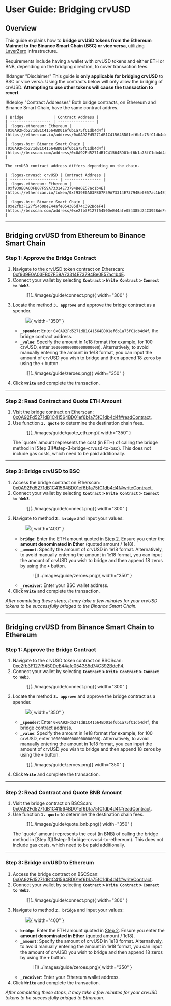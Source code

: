 <h1>User Guide: Bridging crvUSD</h1>


## **Overview**
This guide explains how to **bridge crvUSD tokens from the Ethereum Mainnet to the Binance Smart Chain (BSC) or vice versa**, utilizing [LayerZero](https://layerzero.network/) infrastructure.

Requirements include having a wallet with crvUSD tokens and either ETH or BNB, depending on the bridging direction, to cover transaction fees.


!!!danger "Disclaimer"
    This guide is **only applicable for bridging crvUSD** to BSC or vice versa. Using the contracts below will only allow the bridging of crvUSD. **Attempting to use other tokens will cause the transaction to revert**.

!!!deploy "Contract Addresses"
    Both bridge contracts, on Ethereum and Binance Smart Chain, have the same contract addres.

    | Bridge             | Contract Address |
    | ------------------ | ---------------- |
    | :logos-ethereum: Ethereum | [0x0A92Fd5271dB1C41564BD01ef6b1a75fC1db4d4f](https://etherscan.io/address/0x0A92Fd5271dB1C41564BD01ef6b1a75fC1db4d4f) |
    | :logos-bsc: Binance Smart Chain | [0x0A92Fd5271dB1C41564BD01ef6b1a75fC1db4d4f](https://bscscan.com/address/0x0A92Fd5271dB1C41564BD01ef6b1a75fC1db4d4f) |

    The crvUSD contract address differs depending on the chain.

    | :logos-crvusd: crvUSD | Contract Address |
    | --------------------- | ---------------- |
    | :logos-ethereum: Ethereum | [0xf939E0A03FB07F59A73314E73794Be0E57ac1b4E](https://etherscan.io/token/0xf939E0A03FB07F59A73314E73794Be0E57ac1b4E) |
    | :logos-bsc: Binance Smart Chain | [0xe2fb3F127f5450DeE44afe054385d74C392BdeF4](https://bscscan.com/address/0xe2fb3F127f5450DeE44afe054385d74C392BdeF4) |


---


## **Bridging crvUSD from Ethereum to Binance Smart Chain**

### Step 1: Approve the Bridge Contract
1. Navigate to the crvUSD token contract on Etherscan: [0xf939E0A03FB07F59A73314E73794Be0E57ac1b4E](https://etherscan.io/address/0xf939E0A03FB07F59A73314E73794Be0E57ac1b4E#writeContract).
2. Connect your wallet by selecting **`Contract` > `Write Contract` > `Connect to Web3`**.
    <figure markdown="span">
    ![](../images/guide/connect.png){ width="300" }
    <figcaption></figcaption>
    </figure>
3. Locate the method **`3. approve`** and approve the bridge contract as a spender.
        <figure markdown="span">
            ![](../images/guide/approve.png){ width="350" }
            <figcaption></figcaption>
        </figure>
    - **`_spender`**: Enter `0x0A92Fd5271dB1C41564BD01ef6b1a75fC1db4d4f`, the bridge contract address.
    - **`_value`**: Specify the amount in 1e18 format (for example, for 100 crvUSD, enter `100000000000000000000`).
    Alternatively, to avoid manually entering the amount in 1e18 format, you can input the amount of crvUSD you wish to bridge and then append 18 zeros by using the **`+`** button.
    <figure markdown="span">
        ![](../images/guide/zeroes.png){ width="350" }
        <figcaption></figcaption>
    </figure>
4. Click **`Write`** and complete the transaction.

---

### Step 2: Read Contract and Quote ETH Amount
1. Visit the bridge contract on Etherscan: [0x0A92Fd5271dB1C41564BD01ef6b1a75fC1db4d4f#readContract](https://etherscan.io/address/0x0A92Fd5271dB1C41564BD01ef6b1a75fC1db4d4f#readContract).
2. Use function **`1. quote`** to determine the destination chain fees.
    <figure markdown="span">
    ![](../images/guide/quote_eth.png){ width="350" }
    <figcaption></figcaption>
    </figure>
    The `quote` amount represents the cost (in ETH) of calling the bridge method in [Step 3](#step-3-bridge-crvusd-to-bsc). This does not include gas costs, which need to be paid additionally.

---

### Step 3: Bridge crvUSD to BSC
1. Access the bridge contract on Etherscan: [0x0A92Fd5271dB1C41564BD01ef6b1a75fC1db4d4f#writeContract](https://etherscan.io/address/0x0A92Fd5271dB1C41564BD01ef6b1a75fC1db4d4f#writeContract).
2. Connect your wallet by selecting **`Contract` > `Write Contract` > `Connect to Web3`**.
    <figure markdown="span">
    ![](../images/guide/connect.png){ width="300" }
    <figcaption></figcaption>
    </figure>
3. Navigate to method **`2. bridge`** and input your values:
        <figure markdown="span">
        ![](../images/guide/bridge_eth.png){ width="400" }
        <figcaption></figcaption>
        </figure>
    - **`bridge`**: Enter the ETH amount quoted in [Step 2](#step-2-read-contract-and-quote-eth-amount). Ensure you enter the **amount denominated in Ether** (quoted amount / 1e18).
    - **`_amount`**: Specify the amount of crvUSD in 1e18 format.
    Alternatively, to avoid manually entering the amount in 1e18 format, you can input the amount of crvUSD you wish to bridge and then append 18 zeros by using the **`+`** button.
        <figure markdown="span">
            ![](../images/guide/zeroes.png){ width="350" }
            <figcaption></figcaption>
        </figure>
    - **`_receiver`**: Enter your BSC wallet address.
4. Click **`Write`** and complete the transaction.


*After completing these steps, it may take a few minutes for your crvUSD tokens to be successfully bridged to the Binance Smart Chain.*



---



## **Bridging crvUSD from Binance Smart Chain to Ethereum**


### Step 1: Approve the Bridge Contract
1. Navigate to the crvUSD token contract on BSCScan: [0xe2fb3F127f5450DeE44afe054385d74C392BdeF4](https://bscscan.com/address/0xe2fb3F127f5450DeE44afe054385d74C392BdeF4).
2. Connect your wallet by selecting **`Contract` > `Write Contract` > `Connect to Web3`**.
    <figure markdown="span">
        ![](../images/guide/connect.png){ width="300" }
        <figcaption></figcaption>
    </figure>
3. Locate the method **`3. approve`** and approve the bridge contract as a spender.
        <figure markdown="span">
            ![](../images/guide/approve.png){ width="350" }
            <figcaption></figcaption>
        </figure>
    - **`_spender`**: Enter `0x0A92Fd5271dB1C41564BD01ef6b1a75fC1db4d4f`, the bridge contract address.
    - **`_value`**: Specify the amount in 1e18 format (for example, for 100 crvUSD, enter `100000000000000000000`).
    Alternatively, to avoid manually entering the amount in 1e18 format, you can input the amount of crvUSD you wish to bridge and then append 18 zeros by using the **`+`** button.
    <figure markdown="span">
        ![](../images/guide/zeroes.png){ width="350" }
        <figcaption></figcaption>
    </figure>
4. Click **`Write`** and complete the transaction.

---

### Step 2: Read Contract and Quote BNB Amount
1. Visit the bridge contract on BSCScan: [0x0A92Fd5271dB1C41564BD01ef6b1a75fC1db4d4f#readContract](https://bscscan.com/address/0x0A92Fd5271dB1C41564BD01ef6b1a75fC1db4d4f#readContract).
2. Use function **`1. quote`** to determine the destination chain fees.
    <figure markdown="span">
    ![](../images/guide/quote_bnb.png){ width="350" }
    <figcaption></figcaption>
    </figure>
    The `quote` amount represents the cost (in BNB) of calling the bridge method in [Step 3](#step-3-bridge-crvusd-to-ethereum). This does not include gas costs, which need to be paid additionally.

---

### Step 3: Bridge crvUSD to Ethereum
1. Access the bridge contract on BSCScan: [0x0A92Fd5271dB1C41564BD01ef6b1a75fC1db4d4f#writeContract](https://etherscan.io/address/0x0A92Fd5271dB1C41564BD01ef6b1a75fC1db4d4f#writeContract).
2. Connect your wallet by selecting **`Contract` > `Write Contract` > `Connect to Web3`**.
    <figure markdown="span">
    ![](../images/guide/connect.png){ width="300" }
    <figcaption></figcaption>
    </figure>
3. Navigate to method **`2. bridge`** and input your values:
        <figure markdown="span">
        ![](../images/guide/bridge_bnb.png){ width="400" }
        <figcaption></figcaption>
        </figure>
    - **`bridge`**: Enter the ETH amount quoted in [Step 2](#step-2-read-contract-and-quote-bnb-amount). Ensure you enter the **amount denominated in Ether** (quoted amount / 1e18).
    - **`_amount`**: Specify the amount of crvUSD in 1e18 format.
    Alternatively, to avoid manually entering the amount in 1e18 format, you can input the amount of crvUSD you wish to bridge and then append 18 zeros by using the **`+`** button.
        <figure markdown="span">
            ![](../images/guide/zeroes.png){ width="350" }
            <figcaption></figcaption>
        </figure>
    - **`_receiver`**: Enter your Ethereum wallet address.
4. Click **`Write`** and complete the transaction.

*After completing these steps, it may take a few minutes for your crvUSD tokens to be successfully bridged to Ethereum.*
